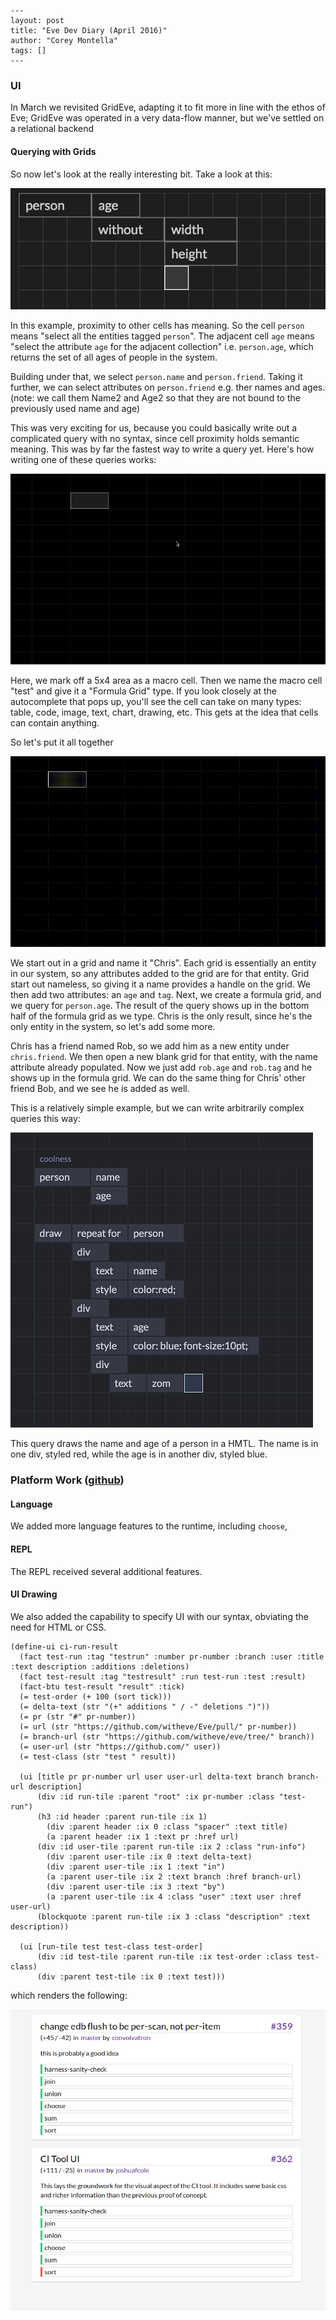 ```
---
layout: post
title: "Eve Dev Diary (April 2016)"
author: "Corey Montella"
tags: []
---
```

### UI

In March we revisited GridEve, adapting it to fit more in line with the ethos of Eve; GridEve was operated in a very data-flow manner, but we've settled on a relational backend  

#### Querying with Grids 

So now let's look at the really interesting bit. Take a look at this:

![WikiGrid](../images/wikigrid2.png)

In this example, proximity to other cells has meaning. So the cell `person` means "select all the entities tagged `person`". The adjacent cell `age` means "select the attribute `age` for the adjacent collection" i.e. `person.age`, which returns the set of all ages of people in the system. 

Building under that, we select `person.name` and `person.friend`. Taking it further, we can select attributes on `person.friend` e.g. ther names and ages. (note: we call them Name2 and Age2 so that they are not bound to the previously used name and age)

This was very exciting for us, because you could basically write out a complicated query with no syntax, since cell proximity holds semantic meaning. This was by far the fastest way to write a query yet. Here's how writing one of these queries works:

![WikiGrid](../images/wikigrid4.gif)

Here, we mark off a 5x4 area as a macro cell. Then we name the macro cell "test" and give it a "Formula Grid" type. If you look closely at the autocomplete that pops up, you'll see the cell can take on many types: table, code, image, text, chart, drawing, etc. This gets at the idea that cells can contain anything.   

So let's put it all together

![WikiGrid](../images/wikigrid5.gif)

We start out in a grid and name it "Chris". Each grid is essentially an entity in our system, so any attributes added to the grid are for that entity. Grid start out nameless, so giving it a name provides a handle on the grid. We then add two attributes: an `age` and `tag`. Next, we create a formula grid, and we query for `person.age`. The result of the query shows up in the bottom half of the formula grid as we type. Chris is the only result, since he's the only entity in the system, so let's add some more. 

Chris has a friend named Rob, so we add him as a new entity under `chris.friend`. We then open a new blank grid for that entity, with the name attribute already populated. Now we just add `rob.age` and `rob.tag` and he shows up in the formula grid. We can do the same thing for Chris' other friend Bob, and we see he is added as well.

This is a relatively simple example, but we can write arbitrarily complex queries this way:

![WikiGrid](../images/wikigrid3.png)

This query draws the name and age of a person in a HMTL. The name is in one div, styled red, while the age is in another div, styled blue.

### Platform Work ([github](https://github.com/witheve/Eve/tree/22fd8ad4be766f0308ad86ed33b1b0d0479fdd7f))


#### Language

We added more language features to the runtime, including `choose`,  

#### REPL

The REPL received several additional features.

#### UI Drawing

We also added the capability to specify UI with our syntax, obviating the need for HTML or CSS. 

```
(define-ui ci-run-result
  (fact test-run :tag "testrun" :number pr-number :branch :user :title :text description :additions :deletions)
  (fact test-result :tag "testresult" :run test-run :test :result)
  (fact-btu test-result "result" :tick)
  (= test-order (+ 100 (sort tick)))
  (= delta-text (str "(+" additions " / -" deletions ")"))
  (= pr (str "#" pr-number))
  (= url (str "https://github.com/witheve/Eve/pull/" pr-number))
  (= branch-url (str "https://github.com/witheve/eve/tree/" branch))
  (= user-url (str "https://github.com/" user))
  (= test-class (str "test " result))

  (ui [title pr pr-number url user user-url delta-text branch branch-url description]
      (div :id run-tile :parent "root" :ix pr-number :class "test-run")
      (h3 :id header :parent run-tile :ix 1)
        (div :parent header :ix 0 :class "spacer" :text title)
        (a :parent header :ix 1 :text pr :href url)
      (div :id user-tile :parent run-tile :ix 2 :class "run-info")
        (div :parent user-tile :ix 0 :text delta-text)
        (div :parent user-tile :ix 1 :text "in")
        (a :parent user-tile :ix 2 :text branch :href branch-url)
        (div :parent user-tile :ix 3 :text "by")
        (a :parent user-tile :ix 4 :class "user" :text user :href user-url)
      (blockquote :parent run-tile :ix 3 :class "description" :text description))

  (ui [run-tile test test-class test-order]
      (div :id test-tile :parent run-tile :ix test-order :class test-class)
      (div :parent test-tile :ix 0 :text test)))
```

which renders the following:

![Eve CI](../images/evel-ci.png)

